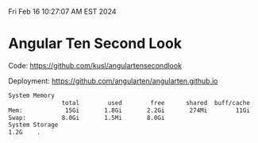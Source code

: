 Fri Feb 16 10:27:07 AM EST 2024

# Angular Ten Second Look

Code: https://github.com/kusl/angulartensecondlook

Deployment: https://github.com/angularten/angularten.github.io

```bash
System Memory
               total        used        free      shared  buff/cache   available
Mem:            15Gi       1.8Gi       2.2Gi       274Mi        11Gi        13Gi
Swap:          8.0Gi       1.5Mi       8.0Gi
System Storage
1.2G	.

